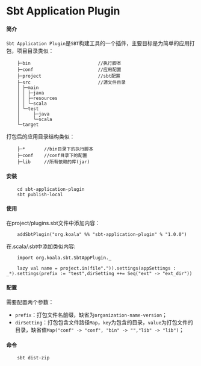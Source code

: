Sbt Application Plugin
===========

#### 简介
`Sbt Application Plugin`是`SBT`构建工具的一个插件，主要目标是为简单的应用打包，项目目录类似：

        ├─bin                         //执行脚本
        ├─conf                        //应用配置
        ├─project                     //sbt配置
        ├─src                         //源文件目录
        │ ├─main
        │ │ ├─java
        │ │ ├─resources
        │ │ └─scala   
        │ └─test
        │     ├─java
        │     └─scala
        └─target

打包后的应用目录结构类似：

        ├─*       //bin目录下的执行脚本
        ├─conf    //conf目录下的配置
        ├─lib     //所有依赖的库(jar)

#### 安装
        cd sbt-application-plugin
        sbt publish-local


#### 使用
在project/plugins.sbt文件中添加内容：

        addSbtPlugin("org.koala" %% "sbt-application-plugin" % "1.0.0")
在.scala/.sbt中添加类似内容:    
        
        import org.koala.sbt.SbtAppPlugin._

    	lazy val name = project.in(file".")).settings(appSettings : _*).settings(prefix := "test",dirSetting ++= Seq("ext" -> "ext_dir"))

#### 配置
需要配置两个参数：
+ `prefix`：打包文件名前缀，缺省为`organization-name-version`；
+ `dirSetting`：打包包含文件路径`Map`，`key`为包含的目录，`value`为打包文件的目录，缺省值`Map("conf" -> "conf", "bin" -> "","lib" -> "lib")`；

#### 命令

        sbt dist-zip
